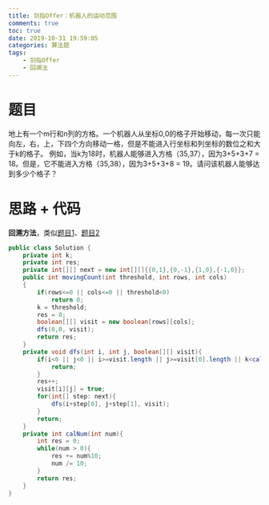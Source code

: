 ```yaml
---
title: 剑指Offer：机器人的运动范围
comments: true
toc: true
date: 2019-10-31 19:59:05
categories: 算法题
tags: 
    - 剑指Offer
    - 回溯法
---
```


# 题目

地上有一个m行和n列的方格。一个机器人从坐标0,0的格子开始移动，每一次只能向左，右，上，下四个方向移动一格，但是不能进入行坐标和列坐标的数位之和大于k的格子。 例如，当k为18时，机器人能够进入方格（35,37），因为3+5+3+7 = 18。但是，它不能进入方格（35,38），因为3+5+3+8 = 19。请问该机器人能够达到多少个格子？

# 思路 + 代码

**回溯方法**，类似[题目1](http://sunyunzeng.com/%E7%9F%A9%E9%98%B5%E4%B8%AD%E7%9A%84%E8%B7%AF%E5%BE%84/)、[题目2](http://sunyunzeng.com/Leetcode-%E5%B2%9B%E5%B1%BF%E6%9C%80%E5%A4%A7%E7%9A%84%E9%9D%A2%E7%A7%AF/)

```java
public class Solution {
    private int k;
    private int res;
    private int[][] next = new int[][]{{0,1},{0,-1},{1,0},{-1,0}};
    public int movingCount(int threshold, int rows, int cols)
    {
        if(rows<=0 || cols<=0 || threshold<0)
            return 0;
        k = threshold;
        res = 0;
        boolean[][] visit = new boolean[rows][cols];
        dfs(0,0, visit);
        return res;
    }
    private void dfs(int i, int j, boolean[][] visit){
        if(i<0 || j<0 || i>=visit.length || j>=visit[0].length || k<calNum(i)+calNum(j) || visit[i][j] ){
            return;
        }
        res++;
        visit[i][j] = true;
        for(int[] step: next){
            dfs(i+step[0], j+step[1], visit);
        }
        return;
    }
    private int calNum(int num){
        int res = 0;
        while(num > 0){
            res += num%10;
            num /= 10;
        }
        return res;
    }
}
```

